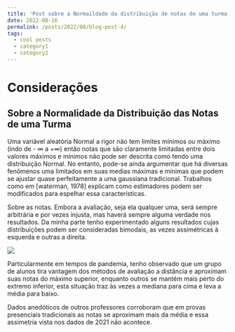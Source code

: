 ```yaml
---
title: 'Post sobre a Normaildade da distribuição de notas de uma turma'
date: 2022-08-16
permalink: /posts/2022/08/blog-post-4/
tags:
  - cool posts
  - category1
  - category2
---
```


# Considerações

## Sobre a Normalidade da Distribuição das Notas de uma Turma

Uma variável aleatória Normal a rigor não tem limites mínimos ou máximo (indo de - $\infty$ a +$\infty$) então notas que são claramente limitadas entre dois valores máximos e mínimos não pode ser descrita como tendo uma distribuição Normal. No entanto, pode-se ainda argumentar que há diversas fenômenos uma limitados em suas medias máximas e mínimas que podem se ajustar quase perfeitamente a uma gaussiana tradicional. Trabalhos como em [waterman, 1978] explicam como estimadores podem ser modificados para espelhar essa características.

Sobre as notas. Embora a avaliação, seja ela qualquer uma, será sempre arbitrária e por vezes injusta,  mas haverá sempre alguma verdade nos resultados. Da minha parte tenho experimentado alguns resultados  cujas distribuições podem ser consideradas bimodais, as vezes assimétricas à esquerda e outras a direita.

![](images/2022/02/hist_arq_2021.2.png)

Particularmente em tempos de pandemia, tenho observado que um grupo de alunos tira vantagem dos métodos de avaliação a distância e aproximam suas notas do máximo superior, enquanto outros se mantém  mais perto do extremo inferior, esta situação traz às vezes a mediana para cima e leva a média para baixo.

Dados anedóticos de outros professores corroboram que em provas presenciais tradicionais as notas se aproximam mais da média e essa assimetria vista nos dados de 2021 não acontece.
